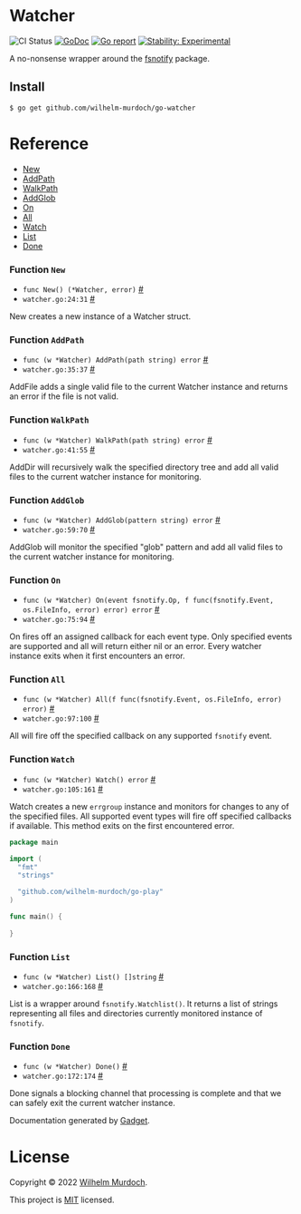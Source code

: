 # Watcher

![CI Status](https://github.com/wilhelm-murdoch/go-watcher/actions/workflows/ci.yml/badge.svg)
[![GoDoc](https://godoc.org/github.com/wilhelm-murdoch/go-watcher?status.svg)](https://pkg.go.dev/github.com/wilhelm-murdoch/go-watcher)
[![Go report](https://goreportcard.com/badge/github.com/wilhelm-murdoch/go-watcher)](https://goreportcard.com/report/github.com/wilhelm-murdoch/go-watcher)
[![Stability: Experimental](https://masterminds.github.io/stability/experimental.svg)](https://masterminds.github.io/stability/experimental.html)

A no-nonsense wrapper around the [fsnotify](https://pkg.go.dev/github.com/fsnotify/fsnotify) package.

## Install
```
$ go get github.com/wilhelm-murdoch/go-watcher
```

# Reference

* [New](#Function-New)
* [AddPath](#Function-AddPath)
* [WalkPath](#Function-WalkPath)
* [AddGlob](#Function-AddGlob)
* [On](#Function-On)
* [All](#Function-All)
* [Watch](#Function-Watch)
* [List](#Function-List)
* [Done](#Function-Done)


### Function `New`
* `func New() (*Watcher, error)` [#](watcher.go#L24)
* `watcher.go:24:31` [#](watcher.go#L24-L31)

New creates a new instance of a Watcher struct. 

### Function `AddPath`
* `func (w *Watcher) AddPath(path string) error` [#](watcher.go#L35)
* `watcher.go:35:37` [#](watcher.go#L35-L37)

AddFile adds a single valid file to the current Watcher instance and returns an error if the file is not valid. 

### Function `WalkPath`
* `func (w *Watcher) WalkPath(path string) error` [#](watcher.go#L41)
* `watcher.go:41:55` [#](watcher.go#L41-L55)

AddDir will recursively walk the specified directory tree and add all valid files to the current watcher instance for monitoring. 

### Function `AddGlob`
* `func (w *Watcher) AddGlob(pattern string) error` [#](watcher.go#L59)
* `watcher.go:59:70` [#](watcher.go#L59-L70)

AddGlob will monitor the specified "glob" pattern and add all valid files to the current watcher instance for monitoring. 

### Function `On`
* `func (w *Watcher) On(event fsnotify.Op, f func(fsnotify.Event, os.FileInfo, error) error) error` [#](watcher.go#L75)
* `watcher.go:75:94` [#](watcher.go#L75-L94)

On fires off an assigned callback for each event type. Only specified events are supported and all will return either nil or an error. Every watcher instance exits when it first encounters an error. 

### Function `All`
* `func (w *Watcher) All(f func(fsnotify.Event, os.FileInfo, error) error)` [#](watcher.go#L97)
* `watcher.go:97:100` [#](watcher.go#L97-L100)

All will fire off the specified callback on any supported `fsnotify` event. 

### Function `Watch`
* `func (w *Watcher) Watch() error` [#](watcher.go#L105)
* `watcher.go:105:161` [#](watcher.go#L105-L161)

Watch creates a new `errgroup` instance and monitors for changes to any of the specified files. All supported event types will fire off specified callbacks if available. This method exits on the first encountered error. 

```go
package main

import (
  "fmt"
  "strings"

  "github.com/wilhelm-murdoch/go-play"
)

func main() {
    
}
```

### Function `List`
* `func (w *Watcher) List() []string` [#](watcher.go#L166)
* `watcher.go:166:168` [#](watcher.go#L166-L168)

List is a wrapper around `fsnotify.Watchlist()`. It returns a list of strings representing all files and directories currently monitored instance of `fsnotify`. 

### Function `Done`
* `func (w *Watcher) Done()` [#](watcher.go#L172)
* `watcher.go:172:174` [#](watcher.go#L172-L174)

Done signals a blocking channel that processing is complete and that we can safely exit the current watcher instance. 



Documentation generated by [Gadget](https://github.com/wilhelm-murdoch/go-gadget).

# License
Copyright © 2022 [Wilhelm Murdoch](https://wilhelm.codes).

This project is [MIT](./LICENSE) licensed.
